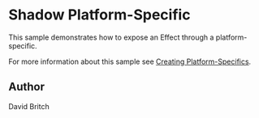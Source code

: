 Shadow Platform-Specific
========================

This sample demonstrates how to expose an Effect through a platform-specific.

For more information about this sample see [Creating Platform-Specifics](https://developer.xamarin.com/guides/xamarin-forms/user-interface/platform-specifics/creating/).

Author
------

David Britch
